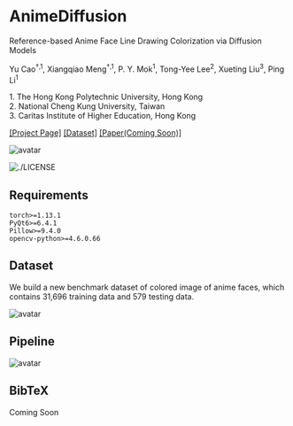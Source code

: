 # AnimeDiffusion
Reference-based Anime Face Line Drawing Colorization via Diffusion Models

Yu Cao<sup>†,1</sup>, Xiangqiao Meng<sup>†,1</sup>, P. Y. Mok<sup>1</sup>, Tong-Yee Lee<sup>2</sup>, Xueting Liu<sup>3</sup>, Ping Li<sup>1</sup>

1\. The Hong Kong Polytechnic University, Hong Kong<br>
2\. National Cheng Kung University, Taiwan<br>
3\. Caritas Institute of Higher Education, Hong Kong


[[Project Page]](https://xq-meng.github.io/projects/AnimeDiffusion.html)
[[Dataset]](https://forms.gle/rHUsuSfq7RR5fpYNA)
[[Paper(Coming Soon)]](https://xq-meng.github.io/projects/AnimeDiffusion.html)

![avatar](https://xq-meng.github.io/resources/image/AnimeDiffusion/teaser.jpg)

![./LICENSE](https://img.shields.io/bower/l/bootstrap)

## Requirements

```
torch>=1.13.1
PyQt6>=6.4.1
Pillow>=9.4.0
opencv-python>=4.6.0.66
```

## Dataset

We build a new benchmark dataset of colored image of anime faces, which contains 31,696 training data and 579 testing data.

![avatar](https://xq-meng.github.io/resources/image/AnimeDiffusion/dataset_teaser.jpg)

## Pipeline

![avatar](https://xq-meng.github.io/resources/image/AnimeDiffusion/framework.png)

## BibTeX

Coming Soon